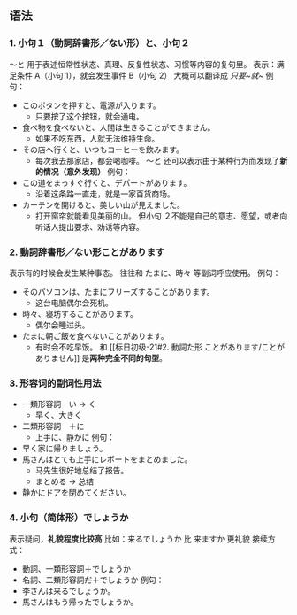 ## 语法
### 1. 小句１（動詞辞書形／ない形）と、小句２
～と 用于表述恒常性状态、真理、反复性状态、习惯等内容的复句里。
表示：满足条件 A（小句 1），就会发生事件 B（小句 2）
大概可以翻译成 *只要~就~*
例句：
- このボタンを押すと、電源が入ります。
	- 只要按了这个按钮，就会通电。
- 食べ物を食べないと、人間は生きることができません。
	- 如果不吃东西，人就无法维持生命。
- その店へ行くと、いつもコーヒーを飲みます。
	- 每次我去那家店，都会喝咖啡。
～と 还可以表示由于某种行为而发现了**新的情况（意外发现）**
例句：
- この道をまっすぐ行くと、デパートがあります。
	- 沿着这条路一直走，就是一家百货商场。
- カーテンを開けると、美しい山が見えました。
	- 打开窗帘就能看见美丽的山。
但小句 ２不能是自己的意志、愿望，或者向听话人提出要求、劝诱等内容。
### 2. 動詞辞書形／ない形ことがあります
表示有的时候会发生某种事态。
往往和 たまに、時々 等副词呼应使用。
例句：
- そのパソコンは、たまにフリーズすることがあります。
	- 这台电脑偶尔会死机。
- 時々、寝坊することがあります。
	- 偶尔会睡过头。
- たまに朝ご飯を食べないことがあります。
	- 有时会不吃早饭。
和 [[标日初级-21#2. 動詞た形 ことがあります/ことがありません]] 是**两种完全不同的句型**。
### 3. 形容词的副词性用法
- 一類形容詞　い → く
	- 早く、大きく
- 二類形容詞　＋に
	- 上手に、静かに
例句：
- 早く家に帰りましょう。
- 馬さんはとても上手にレポートをまとめました。
	- 马先生很好地总结了报告。
	- まとめる → 总结
- 静かにドアを閉めてください。
### 4. 小句（简体形）でしょうか
表示疑问，**礼貌程度比较高**
比如：来るでしょうか 比 来ますか 更礼貌
接续方式：
- 動詞、一類形容詞＋でしょうか
- 名詞、二類形容詞~~だ~~＋でしょうか
例句：
- 李さんは来るでしょうか。
- 馬さんはもう帰ったでしょうか。
